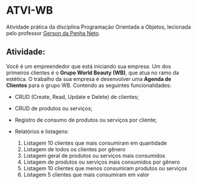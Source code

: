 # ATVI-WB
Atividade prática da disciplina Programação Orientada a Objetos, lecionada pelo professor [Gerson da Penha Neto](https://github.com/gerson-pn).

## Atividade:
Você é um empreendedor que está iniciando sua empresa. Um dos primeiros clientes é o **Grupo World Beauty (WB)**, que atua no ramo da estética. O trabalho da sua empresa é desenvolver uma **Agenda de Clientes** para o grupo WB. Contendo as seguintes funcionalidades:
- CRUD (Create, Read, Update e Delete) de clientes;
- CRUD de produtos ou serviços;
- Registro de consumo de produtos ou serviços por cliente;
- Relatórios e listagens:

  1. Listagem 10 clientes que mais consumiram em quantidade
  2. Listagem de todos os clientes por gênero
  3. Listagem geral de produtos ou serviços mais consumidos 
  4. Listagem de produtos ou serviços mais consumidos por gênero
  5. Listagem 10 clientes que menos consumiram produtos ou serviços
  6. Listagem 5 clientes que mais consumiram em valor
